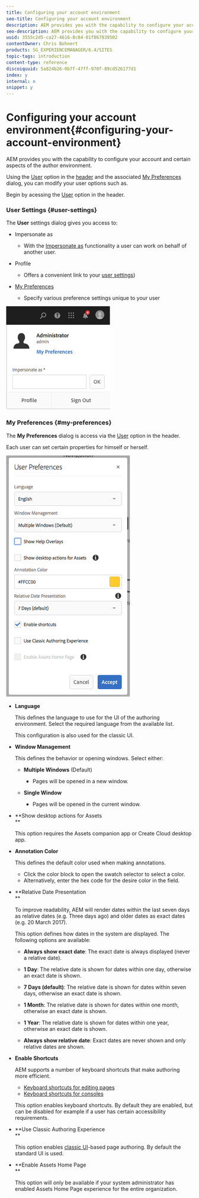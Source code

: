 ```yaml
---
title: Configuring your account environment
seo-title: Configuring your account environment
description: AEM provides you with the capability to configure your account and certain aspects of the author environment
seo-description: AEM provides you with the capability to configure your account and certain aspects of the author environment
uuid: 3555c2d5-ca27-4616-8c84-01f867839502
contentOwner: Chris Bohnert
products: SG_EXPERIENCEMANAGER/6.4/SITES
topic-tags: introduction
content-type: reference
discoiquuid: 5a824b26-0b7f-47ff-970f-89cd526177d1
index: y
internal: n
snippet: y
---
```


# Configuring your account environment{#configuring-your-account-environment}

AEM provides you with the capability to configure your account and certain aspects of the author environment.

Using the [User](../../../sites/authoring/using/user-properties.md#user-settings) option in the [header](../../../sites/authoring/using/basic-handling.md#the-header) and the associated [My Preferences](#userpreferences) dialog, you can modify your user options such as.

Begin by acessing the [User](../../../sites/authoring/using/user-properties.md#user-settings) option in the header.

### User Settings {#user-settings}

The **User** settings dialog gives you access to:

* Impersonate as

    * With the [Impersonate as](../../../sites/administering/using/security.md#impersonating-another-user) functionality a user can work on behalf of another user.

* Profile

    * Offers a convenient link to your [user settings](../../../sites/administering/using/security.md))

* [My Preferences](../../../sites/authoring/using/user-properties.md#my-preferences)

    * Specify various preference settings unique to your user

![](assets/screen_shot_2018-03-20at103808.png)

### My Preferences {#my-preferences}

The **My Preferences** dialog is access via the [User](../../../sites/authoring/using/user-properties.md#user-settings) option in the header.

Each user can set certain properties for himself or herself.

![](assets/screen_shot_2018-03-20at102118.png)

* **Language**

  This defines the language to use for the UI of the authoring environment. Select the required language from the available list.

  This configuration is also used for the classic UI.

* **Window Management**

  This defines the behavior or opening windows. Select either:

    * **Multiple Windows** (Default)

        * Pages will be opened in a new window.

    * **Single Window**

        * Pages will be opened in the current window.

* **Show desktop actions for Assets  
  **

  This option requires the Assets companion app or Create Cloud desktop app.

* **Annotation Color**

  This defines the default color used when making annotations.

    * Click the color block to open the swatch selector to select a color.
    * Alternatively, enter the hex code for the desire color in the field.

* **Relative Date Presentation  
  **

  To improve readability, AEM will render dates within the last seven days as relative dates (e.g. Three days ago) and older dates as exact dates (e.g. 20 March 2017).

  This option defines how dates in the system are displayed. The following options are available:

    * **Always show exact date**: The exact date is always displayed (never a relative date).
    * **1 Day**: The relative date is shown for dates within one day, otherwise an exact date is shown.  
    
    * **7 Days (default)**: The relative date is shown for dates within seven days, otherwise an exact date is shown.  
    
    * **1 Month**: The relative date is shown for dates within one month, otherwise an exact date is shown.  
    
    * **1 Year**: The relative date is shown for dates within one year, otherwise an exact date is shown.  
    
    * **Always show relative date**: Exact dates are never shown and only relative dates are shown.

* **Enable Shortcuts**

  AEM supports a number of keyboard shortcuts that make authoring more efficient.

    * [Keyboard shortcuts for editing pages](../../../sites/authoring/using/page-authoring-keyboard-shortcuts.md)
    * [Keyboard shortcuts for consoles](../../../sites/authoring/using/keyboard-shortcuts.md)

  This option enables keyboard shortcuts. By default they are enabled, but can be disabled for example if a user has certain accessibility requirements.

* **Use Classic Authoring Experience  
  **

  This option enables [classic UI](/sites/classic-ui-authoring/user-guide)-based page authoring. By default the standard UI is used.

* **Enable Assets Home Page  
  **

  This option will only be available if your system administrator has enabled Assets Home Page experience for the entire organization.

